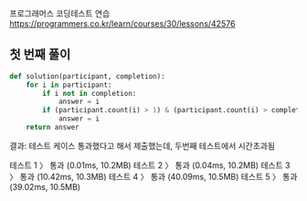 프로그래머스 코딩테스트 연습
https://programmers.co.kr/learn/courses/30/lessons/42576

## 첫 번째 풀이
```python
def solution(participant, completion):
    for i in participant:
        if i not in completion:
            answer = i
        if (participant.count(i) > 1) & (participant.count(i) > completion.count(i)):
            answer = i
    return answer
```
결과: 테스트 케이스 통과했다고 해서 제출했는데, 두번째 테스트에서 시간초과됨

테스트 1 〉	통과 (0.01ms, 10.2MB)
테스트 2 〉	통과 (0.04ms, 10.2MB)
테스트 3 〉	통과 (10.42ms, 10.3MB)
테스트 4 〉	통과 (40.09ms, 10.5MB)
테스트 5 〉	통과 (39.02ms, 10.5MB)
